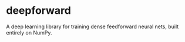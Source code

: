 # deepforward
A deep learning library for training dense feedforward neural nets, built entirely on NumPy.
